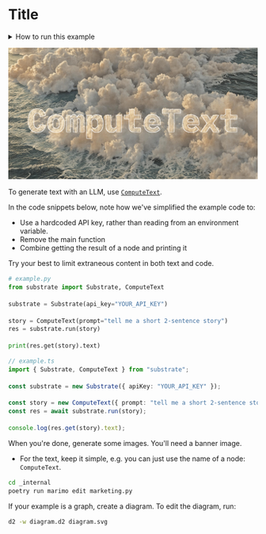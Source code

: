 # Title

<details>
    <summary>How to run this example</summary>

```bash
# Set your API key as an environment variable.
export SUBSTRATE_API_KEY=ENTER_YOUR_KEY

# Run the TypeScript example
cd typescript                   # Navigate to the typescript example
npm install                     # Install dependencies
ts-node example.ts              # Run the example

# Run the Python example
# Note: First install dependencies in the root examples directory.
cd python                       # Navigate to the python example
poetry run python example.py    # Run the example
```

</details>

![hero](hero.png)

To generate text with an LLM, use [`ComputeText`](https://www.substrate.run/nodes#ComputeText).

In the code snippets below, note how we've simplified the example code to:

- Use a hardcoded API key, rather than reading from an environment variable.
- Remove the main function
- Combine getting the result of a node and printing it

Try your best to limit extraneous content in both text and code.

```python Python
# example.py
from substrate import Substrate, ComputeText

substrate = Substrate(api_key="YOUR_API_KEY")

story = ComputeText(prompt="tell me a short 2-sentence story")
res = substrate.run(story)

print(res.get(story).text)
```

```typescript TypeScript
// example.ts
import { Substrate, ComputeText } from "substrate";

const substrate = new Substrate({ apiKey: "YOUR_API_KEY" });

const story = new ComputeText({ prompt: "tell me a short 2-sentence story" });
const res = await substrate.run(story);

console.log(res.get(story).text);
```

When you're done, generate some images. You'll need a banner image.

- For the text, keep it simple, e.g. you can just use the name of a node: `ComputeText`.

```bash
cd _internal
poetry run marimo edit marketing.py
```

If your example is a graph, create a diagram. To edit the diagram, run:

```bash
d2 -w diagram.d2 diagram.svg
```
